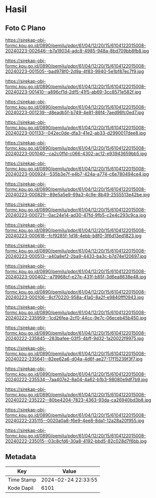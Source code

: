# Hasil

## Foto C Plano

https://sirekap-obj-formc.kpu.go.id/0890/pemilu/pdpr/61/04/12/20/15/6104122015008-20240223-002646--b7a19034-adc8-4985-948a-8bd709bb8fb8.jpg

https://sirekap-obj-formc.kpu.go.id/0890/pemilu/pdpr/61/04/12/20/15/6104122015008-20240223-001505--bad978f0-2d9a-4f83-9940-5e1bf87ec7f9.jpg

https://sirekap-obj-formc.kpu.go.id/0890/pemilu/pdpr/61/04/12/20/15/6104122015008-20240223-001410--a896cf1d-2df5-41f5-ab69-3cc8571e582f.jpg

https://sirekap-obj-formc.kpu.go.id/0890/pemilu/pdpr/61/04/12/20/15/6104122015008-20240223-001239--d8eadb5f-b749-4e81-86f4-7aed96fc0ed7.jpg

https://sirekap-obj-formc.kpu.go.id/0890/pemilu/pdpr/61/04/12/20/15/6104122015008-20240223-001133--042ec0de-dfa3-41e2-ab33-d2990017dee8.jpg

https://sirekap-obj-formc.kpu.go.id/0890/pemilu/pdpr/61/04/12/20/15/6104122015008-20240223-001040--ca2c0ffd-c066-4302-ac12-e93943659bb5.jpg

https://sirekap-obj-formc.kpu.go.id/0890/pemilu/pdpr/61/04/12/20/15/6104122015008-20240223-000924--535b3e7f-e4b7-424a-a774-c6e780494ce4.jpg

https://sirekap-obj-formc.kpu.go.id/0890/pemilu/pdpr/61/04/12/20/15/6104122015008-20240223-000829--89e5a5e9-69a3-4c9e-8b49-2555513e42be.jpg

https://sirekap-obj-formc.kpu.go.id/0890/pemilu/pdpr/61/04/12/20/15/6104122015008-20240223-000721--0ac24e14-ad30-47fd-9fb5-c2e4c293c9ca.jpg

https://sirekap-obj-formc.kpu.go.id/0890/pemilu/pdpr/61/04/12/20/15/6104122015008-20240223-000618--fcf9285f-1d18-4ebb-b8f0-3f6d13ed1823.jpg

https://sirekap-obj-formc.kpu.go.id/0890/pemilu/pdpr/61/04/12/20/15/6104122015008-20240223-000513--a40a8ef2-2ba9-4433-ba3c-b7d74e120697.jpg

https://sirekap-obj-formc.kpu.go.id/0890/pemilu/pdpr/61/04/12/20/15/6104122015008-20240223-000402--a79968cf-e27e-431f-b85f-3d6ea8638e48.jpg

https://sirekap-obj-formc.kpu.go.id/0890/pemilu/pdpr/61/04/12/20/15/6104122015008-20240223-000106--8cf70220-958a-41a0-8a2f-e9840fff0943.jpg

https://sirekap-obj-formc.kpu.go.id/0890/pemilu/pdpr/61/04/12/20/15/6104122015008-20240222-235959--1cd26fea-2cf0-44cc-9e7c-06eceb45b450.jpg

https://sirekap-obj-formc.kpu.go.id/0890/pemilu/pdpr/61/04/12/20/15/6104122015008-20240222-235845--283bafee-03f5-4bff-9d32-1a20022f9975.jpg

https://sirekap-obj-formc.kpu.go.id/0890/pemilu/pdpr/61/04/12/20/15/6104122015008-20240222-235641--82ee62a6-d04a-4d6f-ae27-17f15239f3f7.jpg

https://sirekap-obj-formc.kpu.go.id/0890/pemilu/pdpr/61/04/12/20/15/6104122015008-20240222-235534--7aa407e2-8a04-4a62-b1b3-98080e9df7b9.jpg

https://sirekap-obj-formc.kpu.go.id/0890/pemilu/pdpr/61/04/12/20/15/6104122015008-20240222-235222--80be4204-7823-4363-93da-ca26940bd3b8.jpg

https://sirekap-obj-formc.kpu.go.id/0890/pemilu/pdpr/61/04/12/20/15/6104122015008-20240222-235115--0020a0a8-f6e9-4ee8-8da1-12a28a20f955.jpg

https://sirekap-obj-formc.kpu.go.id/0890/pemilu/pdpr/61/04/12/20/15/6104122015008-20240222-235015--03c8cfd6-30a8-4192-bbd5-82c028d7f6bb.jpg


## Metadata

| Key        | Value               |
| ---------- | ------------------- |
| Time Stamp | 2024-02-24 22:33:55 |
| Kode Dapil | 6101                |



